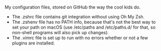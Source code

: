 My configuration files, stored on GitHub the way the cool kids do.

* The .zshrc file contains git integration without using Oh My Zsh.
* The .zshenv file has no PATH info, because that's not the best way to set your path on macOS (use /etc/paths and /etc/paths.d/ for that, so non-shell programs will also pick up changes).
* The .vimrc file is set up to run with no errors whether or not a few plugins are installed.